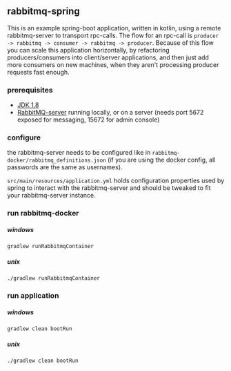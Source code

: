 ## rabbitmq-spring

This is an example spring-boot application, written in kotlin, using a remote rabbitmq-server to transport rpc-calls.
The flow for an rpc-call is `producer -> rabbitmq -> consumer -> rabbitmq -> producer`.
Because of this flow you can scale this application horizontally, by refactoring producers/consumers into client/server applications,
and then just add more consumers on new machines, when they aren't processing producer requests fast enough.

### prerequisites

* [JDK 1.8](http://www.oracle.com/technetwork/java/javase/downloads/jdk8-downloads-2133151.html)
* [RabbitMQ-server](https://www.rabbitmq.com/#getstarted) running locally, or on a server
(needs port 5672 exposed for messaging, 15672 for admin console)

### configure

the rabbitmq-server needs to be configured like in `rabbitmq-docker/rabbitmq_definitions.json`
(if you are using the docker config, all passwords are the same as usernames).

`src/main/resources/application.yml` holds configuration properties used by spring to interact with the rabbitmq-server
and should be tweaked to fit your rabbitmq-server instance.

### run rabbitmq-docker

##### windows

`gradlew runRabbitmqContainer`

##### unix

`./gradlew runRabbitmqContainer`

### run application

##### windows

`gradlew clean bootRun`

##### unix

`./gradlew clean bootRun`
